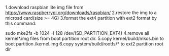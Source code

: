 1.download raspbian lite img file from  https://www.raspberrypi.org/downloads/raspbian/
2.restore the img to a microsd card(size >= 4G)
3.format the ext4 partition with ext2 format by this command:

  sudo mke2fs -b 1024 -I 128 /dev/(SD_PARTITION_EXT4)
4.remove all kernel*.img files from boot partition root dir.
5.copy kernel/build/mkos.bin to boot partition /kernel.img
6.copy system/build/rootfs/* to ext2 partition root dir

